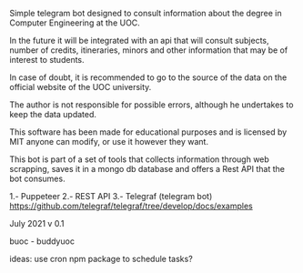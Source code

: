 
Simple telegram bot designed to consult information about the degree in Computer Engineering at the UOC.

In the future it will be integrated with an api that will consult subjects, number of credits, itineraries, minors 
and other information that may be of interest to students.

In case of doubt, it is recommended to go to the source of the data on the official website of the UOC university.

The author is not responsible for possible errors, although he undertakes to keep the data updated.

This software has been made for educational purposes and is licensed by MIT anyone can modify, or use it however they want.

This bot is part of a set of tools that collects information through web scrapping, saves it in a mongo db database and offers a Rest API that the bot consumes.

1.- Puppeteer
2.- REST API
3.- Telegraf (telegram bot) https://github.com/telegraf/telegraf/tree/develop/docs/examples

July 2021
v 0.1

buoc - buddyuoc



ideas: use cron npm package to schedule tasks?
